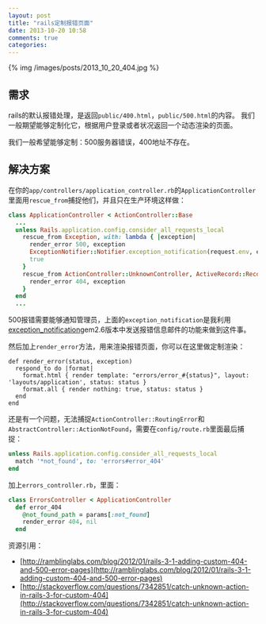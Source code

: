 ```yaml
---
layout: post
title: "rails定制报错页面"
date: 2013-10-20 10:58
comments: true
categories: 
---
```


{% img /images/posts/2013_10_20_404.jpg %}

需求
----------------

rails的默认报错处理，是返回`public/400.html`，`public/500.html`的内容。
我们一般期望能够定制化它，根据用户登录或者状况返回一个动态渲染的页面。

我们一般希望能够定制：500服务器错误，400地址不存在。

解决方案
----------------

在你的`app/controllers/application_controller.rb`的`ApplicationController`里面用`rescue_from`捕捉他们，并且只在生产环境这样做：

```ruby
class ApplicationController < ActionController::Base
  ...
  unless Rails.application.config.consider_all_requests_local
    rescue_from Exception, with: lambda { |exception|
      render_error 500, exception
      ExceptionNotifier::Notifier.exception_notification(request.env, exception).deliver
      true
    }
    rescue_from ActionController::UnknownController, ActiveRecord::RecordNotFound, with: lambda { |exception|
      render_error 404, exception
    }
  end
  ...
```

500报错需要能够通知管理员，上面的`exception_notification`是我利用[exception_notification](https://github.com/smartinez87/exception_notification)gem2.6版本中发送报错信息邮件的功能来做到这件事。

然后加上`render_error`方法，用来渲染报错页面，你可以在这里做定制渲染：

```
def render_error(status, exception)
  respond_to do |format|
    format.html { render template: "errors/error_#{status}", layout: 'layouts/application', status: status }
    format.all { render nothing: true, status: status }
  end
end
```

还是有一个问题，无法捕捉`ActionController::RoutingError`和`AbstractController::ActionNotFound`，需要在`config/route.rb`里面最后捕捉：

```ruby
unless Rails.application.config.consider_all_requests_local
  match '*not_found', to: 'errors#error_404'
end
```

加上`errors_controller.rb`，里面：

```ruby
class ErrorsController < ApplicationController
  def error_404
    @not_found_path = params[:not_found]
    render_error 404, nil
  end
```


资源引用：

- [http://ramblinglabs.com/blog/2012/01/rails-3-1-adding-custom-404-and-500-error-pages](http://ramblinglabs.com/blog/2012/01/rails-3-1-adding-custom-404-and-500-error-pages)
- [http://stackoverflow.com/questions/7342851/catch-unknown-action-in-rails-3-for-custom-404](http://stackoverflow.com/questions/7342851/catch-unknown-action-in-rails-3-for-custom-404)


